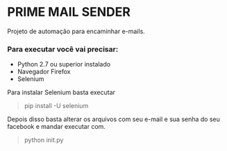 # PRIME MAIL SENDER

Projeto de automação para encaminhar e-mails.

### Para executar você vai precisar:

* Python 2.7 ou superior instalado
* Navegador Firefox
* Selenium

Para instalar Selenium basta executar

> pip install -U selenium

Depois disso basta alterar os arquivos com seu e-mail e sua senha do seu facebook e mandar executar com.

> python init.py
